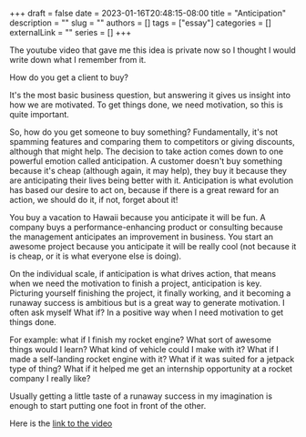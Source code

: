 +++ 
draft = false
date = 2023-01-16T20:48:15-08:00
title = "Anticipation"
description = ""
slug = ""
authors = []
tags = ["essay"]
categories = []
externalLink = ""
series = []
+++

The youtube video that gave me this idea is private now so I thought I would write down what I remember from it.

How do you get a client to buy?

It's the most basic business question, but answering it gives us insight into how we are motivated. To get things done, we need motivation, so this is quite important. 

So, how do you get someone to buy something? Fundamentally, it's not spamming features and comparing them to competitors or giving discounts, although that might help. The decision to take action comes down to one powerful emotion called anticipation. A customer doesn't buy something because it's cheap (although again, it may help), they buy it because they are anticipating their lives being better with it. Anticipation is what evolution has based our desire to act on, because if there is a great reward for an action, we should do it, if not, forget about it!

You buy a vacation to Hawaii because you anticipate it will be fun. A company buys a performance-enhancing product or consulting because the management anticipates an improvement in business. You start an awesome project because you anticipate it will be really cool (not because it is cheap, or it is what everyone else is doing). 

On the individual scale, if anticipation is what drives action, that means when we need the motivation to finish a project, anticipation is key. Picturing yourself finishing the project, it finally working, and it becoming a runaway success is ambitious but is a great way to generate motivation. I often ask myself What if? In a positive way when I need motivation to get things done. 

For example: what if I finish my rocket engine? What sort of awesome things would I learn? What kind of vehicle could I make with it? What if I made a self-landing rocket engine with it? What if it was suited for a jetpack type of thing? What if it helped me get an internship opportunity at a rocket company I really like?

Usually getting a little taste of a runaway success in my imagination is enough to start putting one foot in front of the other.

Here is the [link to the video](https://www.youtube.com/watch?v=1cS-h7iOOAs)




